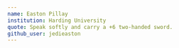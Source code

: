```yaml
---
name: Easton Pillay
institution: Harding University 
quote: Speak softly and carry a +6 two-handed sword.
github_user: jedieaston
---
```


